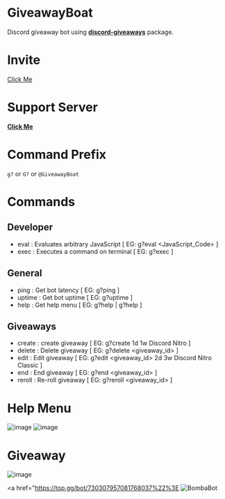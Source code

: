 # GiveawayBoat
Discord giveaway bot using **[discord-giveaways](https://npmjs.com/discord-giveaways)** package.

# Invite
[Click Me](https://discordapp.com/api/oauth2/authorize?client_id=685859869638918189&permissions=8&scope=bot "GiveawayBoat Invite")

# Support Server
**[Click Me](https://discord.gg/5qN9fsF "Join GiveawayBoat Discord Server")**

# Command Prefix
`g?` or `G?` or `@GiveawayBoat`

# Commands
## Developer
- eval : Evaluates arbitrary JavaScript [ EG: g?eval <JavaScript_Code> ]
- exec : Executes a command on terminal [ EG: g?exec <command> ]

## General
- ping : Get bot latency [ EG: g?ping ]
- uptime : Get bot uptime [ EG: g?uptime ]
- help : Get help menu  [ EG: g?help | g?help <command> ]

## Giveaways
- create : create giveaway [ EG: g?create 1d 1w Discord Nitro ]
- delete : Delete giveaway [ EG: g?delete <giveaway_id> ]
- edit : Edit giveaway [ EG: g?edit <giveaway_id> 2d 3w Discord Nitro Classic ]
- end : End giveaway [ EG: g?end <giveaway_id> ]
- reroll : Re-roll giveaway [ EG: g?reroll <giveaway_id> ]

# Help Menu
![image](https://i.imgur.com/8UH4KQd.png?1)
![image](https://i.imgur.com/6hdq8Sw.png)

# Giveaway
![image](https://i.imgur.com/q9hLwJ4.png)

<a href="https://top.gg/bot/730307957081768037%22%3E
    <img src="https://top.gg/api/widget/730307957081768037.svg" alt="BombaBot" />
</a>
